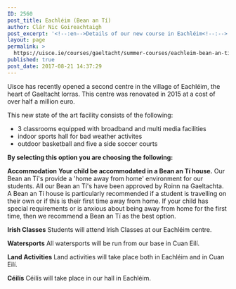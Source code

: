 ```yaml
---
ID: 2560
post_title: Eachléim (Bean an Tí)
author: Clár Nic Goireachtaigh
post_excerpt: '<!--:en-->Details of our new course in Eachléim<!--:-->'
layout: page
permalink: >
  https://uisce.ie/courses/gaeltacht/summer-courses/eachleim-bean-an-ti/
published: true
post_date: 2017-08-21 14:37:29
---
```

Uisce has recently opened a second centre in the village of Eachléim, the heart of Gaeltacht Iorras.
This centre was renovated in 2015 at a cost of over half a million euro.

This new state of the art facility consists of the following:
<ul>
 	<li>3 classrooms equipped with broadband and multi media facilities</li>
 	<li>indoor sports hall for bad weather activites</li>
 	<li>outdoor basketball and five a side soccer courts</li>
</ul>
<strong>
By selecting this option you are choosing the following:</strong>

<strong>Accommodation</strong>
<strong>Your child be accommodated in a Bean an Tí house.</strong> Our Bean an Tí's provide a 'home away from home' environment for our students. All our Bean an Tí's have been approved by Roinn na Gaeltachta. A Bean an Tí house is particularly recommended if a student is travelling on their own or if this is their first time away from home. If your child has special requirements or is anxious about being away from home for the first time, then we recommend a Bean an Tí as the best option.

<strong>Irish Classes</strong>
Students will attend Irish Classes at our Eachléim centre.

<strong>Watersports</strong>
All watersports will be run from our base in Cuan Eilí.

<strong>Land Activities</strong>
Land activities will take place both in Eachléim and in Cuan Eilí.

<strong>Céilís</strong>
Céilís will take place in our hall in Eachléim.